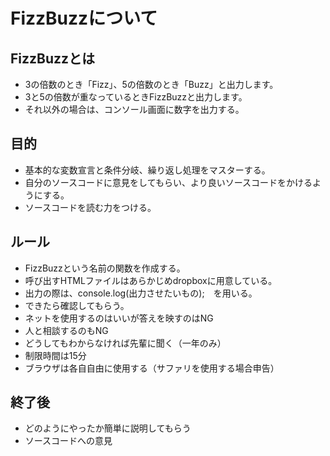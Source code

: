 # FizzBuzzについて

## FizzBuzzとは
* 3の倍数のとき「Fizz」、5の倍数のとき「Buzz」と出力します。
* 3と5の倍数が重なっているときFizzBuzzと出力します。
* それ以外の場合は、コンソール画面に数字を出力する。

## 目的
* 基本的な変数宣言と条件分岐、繰り返し処理をマスターする。
* 自分のソースコードに意見をしてもらい、より良いソースコードをかけるようにする。
* ソースコードを読む力をつける。

## ルール
* FizzBuzzという名前の関数を作成する。
* 呼び出すHTMLファイルはあらかじめdropboxに用意している。
* 出力の際は、console.log(出力させたいもの);　を用いる。
* できたら確認してもらう。
* ネットを使用するのはいいが答えを映すのはNG
* 人と相談するのもNG
* どうしてもわからなければ先輩に聞く（一年のみ）
* 制限時間は15分
* ブラウザは各自自由に使用する（サファリを使用する場合申告）

## 終了後
* どのようにやったか簡単に説明してもらう
* ソースコードへの意見

